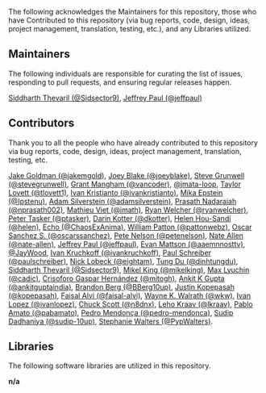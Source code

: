 The following acknowledges the Maintainers for this repository, those who have Contributed to this repository (via bug reports, code, design, ideas, project management, translation, testing, etc.), and any Libraries utilized.

## Maintainers

The following individuals are responsible for curating the list of issues, responding to pull requests, and ensuring regular releases happen.

[Siddharth Thevaril (@Sidsector9)](https://github.com/Sidsector9), [Jeffrey Paul (@jeffpaul)](https://github.com/jeffpaul)

## Contributors

Thank you to all the people who have already contributed to this repository via bug reports, code, design, ideas, project management, translation, testing, etc.

[Jake Goldman (@jakemgold)](https://github.com/jakemgold), [Joey Blake (@joeyblake)](https://github.com/joeyblake), [Steve Grunwell (@stevegrunwell)](https://github.com/stevegrunwell), [Grant Mangham (@vancoder)](https://github.com/vancoder), [@jmata-loop](https://github.com/jmata-loop), [Taylor Lovett (@tlovett1)](https://github.com/tlovett1), [Ivan Kristianto (@ivankristianto)](https://github.com/ivankristianto), [Mika Epstein (@Ipstenu)](https://github.com/Ipstenu), [Adam Silverstein (@adamsilverstein)](https://github.com/adamsilverstein), [Prasath Nadarajah (@nprasath002)](https://github.com/nprasath002), [Mathieu Viet (@imath)](https://github.com/imath), [Ryan Welcher (@ryanwelcher)](https://github.com/ryanwelcher), [Peter Tasker (@ptasker)](https://github.com/ptasker), [Darin Kotter (@dkotter)](https://github.com/dkotter), [Helen Hou-Sandí (@helen)](https://github.com/helen), [Echo (@ChaosExAnima)](https://github.com/ChaosExAnima), [William Patton (@pattonwebz)](https://github.com/pattonwebz), [Oscar Sanchez S. (@oscarssanchez)](https://github.com/oscarssanchez), [Pete Nelson (@petenelson)](https://github.com/petenelson), [Nate Allen (@nate-allen)](https://github.com/nate-allen), [Jeffrey Paul (@jeffpaul)](https://github.com/jeffpaul), [Evan Mattson (@aaemnnosttv)](https://github.com/aaemnnosttv), [@JayWood](https://github.com/JayWood), [Ivan Kruchkoff (@ivankruchkoff)](https://github.com/ivankruchkoff), [Paul Schreiber (@paulschreiber)](https://github.com/paulschreiber), [Nick Lobeck (@eightam)](https://github.com/eightam), [Tung Du (@dinhtungdu)](https://github.com/dinhtungdu), [Siddharth Thevaril (@Sidsector9)](https://github.com/Sidsector9), [Mikel King (@mikelking)](https://github.com/mikelking), [Max Lyuchin (@cadic)](https://github.com/cadic), [Crisoforo Gaspar Hernández (@mitogh)](https://github.com/mitogh), [Ankit K Gupta (@ankitguptaindia)](https://github.com/ankitguptaindia), [Brandon Berg (@BBerg10up)](https://github.com/BBerg10up), [Justin Kopepasah (@kopepasah)](https://github.com/kopepasah), [Faisal Alvi (@faisal-alvi)](https://github.com/faisal-alvi), [Wayne K. Walrath (@wkw)](https://github.com/wkw), [Ivan Lopez (@ivanlopez)](https://github.com/ivanlopez), [Chuck Scott (@n8dnx)](https://github.com/n8dnx), [Leho Kraav (@lkraav)](https://github.com/lkraav), [Pablo Amato (@pabamato)](https://github.com/pabamato), [Pedro Mendonça (@pedro-mendonca)](https://github.com/pedro-mendonca), [Sudip Dadhaniya (@sudip-10up)](https://github.com/sudip-10up), [Stephanie Walters (@PypWalters)](https://github.com/PypWalters).

## Libraries

The following software libraries are utilized in this repository.

**n/a**

